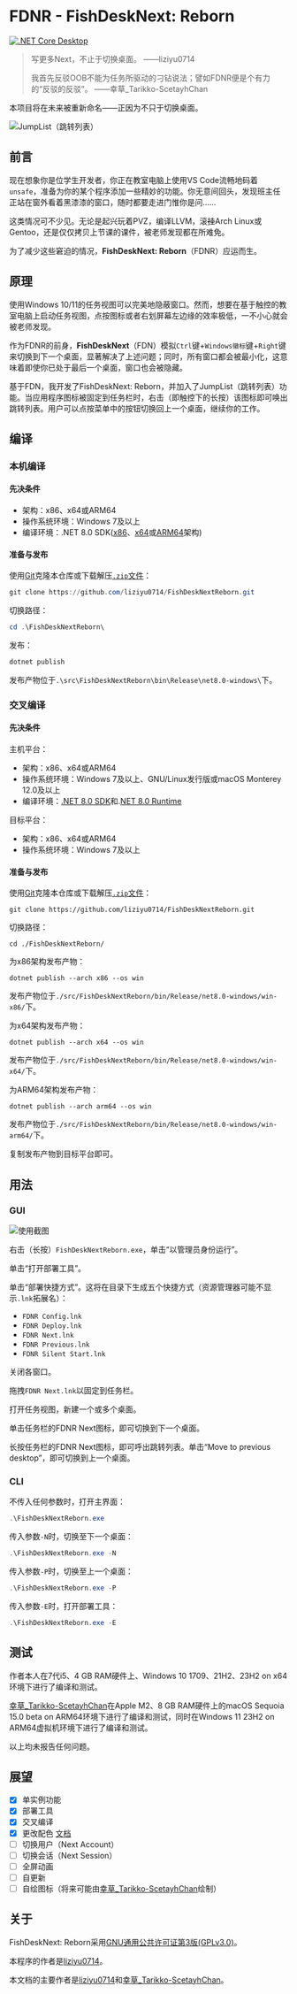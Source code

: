# FDNR - FishDeskNext: Reborn

[![.NET Core Desktop](https://github.com/liziyu0714/FishDeskNextReborn/actions/workflows/dotnet-desktop.yml/badge.svg)](https://github.com/liziyu0714/FishDeskNextReborn/actions/workflows/dotnet-desktop.yml)

> 写更多Next，不止于切换桌面。
> ——liziyu0714
> 
> 我首先反驳OOB不能为任务所驱动的刁钻说法；譬如FDNR便是个有力的“反驳的反驳”。
> ——幸草_Tarikko-ScetayhChan

本项目将在未来被重新命名——正因为不只于切换桌面。

![JumpList（跳转列表）](./docs/screenshot.png)

## 前言

现在想象你是位学生开发者，你正在教室电脑上使用VS Code流畅地码着`unsafe`，准备为你的某个程序添加一些精妙的功能。你无意间回头，发现班主任正站在窗外看着黑漆漆的窗口，随时都要走进门惟你是问……

这类情况可不少见。无论是起兴玩着PVZ，编译LLVM，滚~~挂~~Arch Linux或Gentoo，还是仅仅拷贝上节课的课件，被老师发现都在所难免。

为了减少这些窘迫的情况，**FishDeskNext: Reborn**（FDNR）应运而生。

## 原理

使用Windows 10/11的任务视图可以完美地隐蔽窗口。然而，想要在基于触控的教室电脑上启动任务视图，点按图标或者右划屏幕左边缘的效率极低，一不小心就会被老师发现。

作为FDNR的前身，**FishDeskNext**（FDN）模拟`Ctrl`键+`Windows徽标`键+`Right`键来切换到下一个桌面，显著解决了上述问题；同时，所有窗口都会被最小化，这意味着即使你已处于最后一个桌面，窗口也会被隐藏。

基于FDN，我开发了FishDeskNext: Reborn，并加入了JumpList（跳转列表）功能。当应用程序图标被固定到任务栏时，右击（即触控下的长按）该图标即可唤出跳转列表。用户可以点按菜单中的按钮切换回上一个桌面，继续你的工作。

## 编译

### 本机编译

#### 先决条件

- 架构：x86、x64或ARM64
- 操作系统环境：Windows 7及以上
- 编译环境：.NET 8.0 SDK([x86](https://dotnet.microsoft.com/zh-cn/download/dotnet/thank-you/sdk-8.0.303-windows-x86-installer)、[x64](https://dotnet.microsoft.com/zh-cn/download/dotnet/thank-you/sdk-8.0.303-windows-x64-installer)或[ARM64](https://dotnet.microsoft.com/zh-cn/download/dotnet/thank-you/sdk-8.0.303-windows-arm64-installer)架构)

#### 准备与发布

使用[Git](https://registry.npmmirror.com/-/binary/git-for-windows/v2.46.0.windows.1/Git-2.46.0-64-bit.exe)克隆本仓库或下载解压[`.zip`文件](https://github.com/liziyu0714/FishDeskNextReborn/archive/refs/heads/master.zip)：

```powershell
git clone https://github.com/liziyu0714/FishDeskNextReborn.git
```

切换路径：

```powershell
cd .\FishDeskNextReborn\
```

发布：

```powershell
dotnet publish
```

发布产物位于`.\src\FishDeskNextReborn\bin\Release\net8.0-windows\`下。

### 交叉编译

#### 先决条件

主机平台：

- 架构：x86、x64或ARM64
- 操作系统环境：Windows 7及以上、GNU/Linux发行版或macOS Monterey 12.0及以上
- 编译环境：[.NET 8.0 SDK](https://dotnet.microsoft.com/zh-cn/download/dotnet/8.0)和.[NET 8.0 Runtime](https://dotnet.microsoft.com/zh-cn/download/dotnet/8.0)

目标平台：

- 架构：x86、x64或ARM64
- 操作系统环境：Windows 7及以上

#### 准备与发布

使用[Git](https://registry.npmmirror.com/-/binary/git-for-windows/v2.46.0.windows.1/Git-2.46.0-64-bit.exe)克隆本仓库或下载解压[`.zip`文件](https://github.com/liziyu0714/FishDeskNextReborn/archive/refs/heads/master.zip)：

```shell
git clone https://github.com/liziyu0714/FishDeskNextReborn.git
```

切换路径：

```shell
cd ./FishDeskNextReborn/
```

为x86架构发布产物：

```shell
dotnet publish --arch x86 --os win
```

发布产物位于`./src/FishDeskNextReborn/bin/Release/net8.0-windows/win-x86/`下。

为x64架构发布产物：

```shell
dotnet publish --arch x64 --os win
```

发布产物位于`./src/FishDeskNextReborn/bin/Release/net8.0-windows/win-x64/`下。

为ARM64架构发布产物：

```shell
dotnet publish --arch arm64 --os win
```

发布产物位于`./src/FishDeskNextReborn/bin/Release/net8.0-windows/win-arm64/`下。

复制发布产物到目标平台即可。

## 用法

### GUI
![使用截图](./docs/JumpList_screenshot.png)

右击（长按）`FishDeskNextReborn.exe`，单击“以管理员身份运行”。

单击“打开部署工具”。

单击“部署快捷方式”。这将在目录下生成五个快捷方式（资源管理器可能不显示`.lnk`拓展名）：

- `FDNR Config.lnk`
- `FDNR Deploy.lnk`
- `FDNR Next.lnk`
- `FDNR Previous.lnk`
- `FDNR Silent Start.lnk`

关闭各窗口。

拖拽`FDNR Next.lnk`以固定到任务栏。

打开任务视图，新建一个或多个桌面。

单击任务栏的FDNR Next图标，即可切换到下一个桌面。

长按任务栏的FDNR Next图标，即可呼出跳转列表。单击“Move to previous desktop”，即可切换到上一个桌面。

### CLI

不传入任何参数时，打开主界面：

```powershell
.\FishDeskNextReborn.exe
```

传入参数`-N`时，切换至下一个桌面：

```powershell
.\FishDeskNextReborn.exe -N
```

传入参数`-P`时，切换至上一个桌面：

```powershell
.\FishDeskNextReborn.exe -P
```

传入参数`-E`时，打开部署工具：

```powershell
.\FishDeskNextReborn.exe -E
```

## 测试

作者本人在7代i5、4 GB RAM硬件上、Windows 10 1709、21H2、23H2 on x64环境下进行了编译和测试。

[幸草_Tarikko-ScetayhChan](https://github.com/Tarikko-ScetayhChan)在Apple M2、8 GB RAM硬件上的macOS Sequoia 15.0 beta on ARM64环境下进行了编译和测试，同时在Windows 11 23H2 on ARM64虚拟机环境下进行了编译和测试。

以上均未报告任何问题。

## 展望

- [x] 单实例功能
- [x] 部署工具
- [x] 交叉编译
- [X] 更改配色 [文档](./docs/ColorMgmt.md)
- [ ] 切换用户（Next Account）
- [ ] 切换会话（Next Session）
- [ ] 全屏动画
- [ ] 自更新
- [ ] 自绘图标（将来可能由[幸草_Tarikko-ScetayhChan](https://github.com/Tarikko-ScetayhChan)绘制）

## 关于

FishDeskNext: Reborn采用[GNU通用公共许可证第3版(GPLv3.0)](https://www.gnu.org/licenses/gpl-3.0.html)。

本程序的作者是[liziyu0714](https://github.com/liziyu0714/)。

本文档的主要作者是[liziyu0714](https://github.com/liziyu0714/)和[幸草_Tarikko-ScetayhChan](https://github.com/Tarikko-ScetayhChan)。